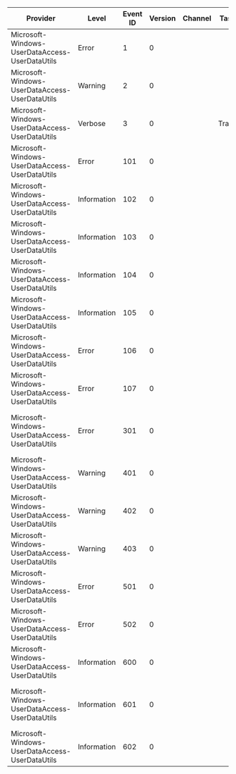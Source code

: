 Provider                                        |  Level        |  Event ID  |  Version  |  Channel  |  Task   |  Opcode  |  Keyword              |  Message
------------------------------------------------|---------------|------------|-----------|-----------|---------|----------|-----------------------|-------------------------------------------------------------------------------------------------------------------
Microsoft-Windows-UserDataAccess-UserDataUtils  |  Error        |  1         |  0        |           |         |          |  Error                |  Error: {P1_HResult} Location: {P2_String} Line Number: {P3_UInt32}
Microsoft-Windows-UserDataAccess-UserDataUtils  |  Warning      |  2         |  0        |           |         |          |                       |  Error Propagated: {P1_HResult} Location: {P2_String} Line Number: {P3_UInt32}
Microsoft-Windows-UserDataAccess-UserDataUtils  |  Verbose      |  3         |  0        |           |  Trace  |          |  Debug                |
Microsoft-Windows-UserDataAccess-UserDataUtils  |  Error        |  101       |  0        |           |         |          |  Error                |  Error: HRESULT: {Prop_LINE_UInt32} Service: {Prop_Trace_UnicodeString}
Microsoft-Windows-UserDataAccess-UserDataUtils  |  Information  |  102       |  0        |           |         |          |  ServiceBase          |  Service: {Prop_Trace_UnicodeString} is starting up
Microsoft-Windows-UserDataAccess-UserDataUtils  |  Information  |  103       |  0        |           |         |          |  ServiceBase          |  Service: {Prop_Trace_UnicodeString} has entered the running state
Microsoft-Windows-UserDataAccess-UserDataUtils  |  Information  |  104       |  0        |           |         |          |  ServiceBase          |  Service: {Prop_Trace_UnicodeString} is shutting down
Microsoft-Windows-UserDataAccess-UserDataUtils  |  Information  |  105       |  0        |           |         |          |  ServiceBase          |  Service: {P1_UnicodeString} received control: {P1_UInt32}
Microsoft-Windows-UserDataAccess-UserDataUtils  |  Error        |  106       |  0        |           |         |          |  Error ServiceBase    |  Error during OnStarting for {P1_UnicodeString}: {P1_UInt32}
Microsoft-Windows-UserDataAccess-UserDataUtils  |  Error        |  107       |  0        |           |         |          |  Error ServiceBase    |  Error during OnStarted for {P1_UnicodeString}: {P1_UInt32}
Microsoft-Windows-UserDataAccess-UserDataUtils  |  Error        |  301       |  0        |           |         |          |  Error                |  CHSPinYinHelper Init failed: HRESULT: {P1_HexInt32}; CreateFile: {Prop_Handle}; CreateFileMapping: {Prop_Handle2}
Microsoft-Windows-UserDataAccess-UserDataUtils  |  Warning      |  401       |  0        |           |         |          |                       |  Unknown photo type: {P1_UnicodeString}. Default to be binary.
Microsoft-Windows-UserDataAccess-UserDataUtils  |  Warning      |  402       |  0        |           |         |          |                       |  Unknown photo binary encoding type: {P1_UnicodeString}. Default to be base64.
Microsoft-Windows-UserDataAccess-UserDataUtils  |  Warning      |  403       |  0        |           |         |          |                       |
Microsoft-Windows-UserDataAccess-UserDataUtils  |  Error        |  501       |  0        |           |         |          |  Error                |  JetInit failed with JET error: {P1_Int32}
Microsoft-Windows-UserDataAccess-UserDataUtils  |  Error        |  502       |  0        |           |         |          |  Error                |  JetAttachDatabase failed with JET error: {P1_Int32}
Microsoft-Windows-UserDataAccess-UserDataUtils  |  Information  |  600       |  0        |           |         |          |  UserDataAccessUtils  |  GetBrokerEventIdForPackage: eventCount = {P1_Int32}
Microsoft-Windows-UserDataAccess-UserDataUtils  |  Information  |  601       |  0        |           |         |          |  UserDataAccessUtils  |  GetBrokerEventIdForPackage: pPackageFamilyName= {P1_UnicodeString}; packageFamilyName = {P2_UnicodeString}
Microsoft-Windows-UserDataAccess-UserDataUtils  |  Information  |  602       |  0        |           |         |          |  UserDataAccessUtils  |  GetBrokerEventIdForPackage: capabilities = {P1_HexInt32}; desiredCapabilities = {P2_HexInt32}